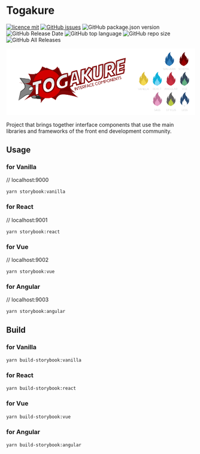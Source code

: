 # Togakure

[![licence mit](https://img.shields.io/badge/license-MIT-blue.svg?style=flat-square)](http://hemersonvianna.mit-license.org/)
[![GitHub issues](https://img.shields.io/github/issues/org-nekhemievich/togakure.svg)](https://github.com/org-nekhemievich/togakure/issues)
![GitHub package.json version](https://img.shields.io/github/package-json/v/org-nekhemievich/togakure.svg)
![GitHub Release Date](https://img.shields.io/github/release-date/org-nekhemievich/togakure.svg)
![GitHub top language](https://img.shields.io/github/languages/top/org-nekhemievich/togakure.svg)
![GitHub repo size](https://img.shields.io/github/repo-size/org-nekhemievich/togakure.svg)
![GitHub All Releases](https://img.shields.io/github/downloads/org-nekhemievich/togakure/total.svg)

![Togakure](./internals/images/cover.png)

Project that brings together interface components that use the main libraries and frameworks of the front end development community.

## Usage

### for Vanilla
// localhost:9000
```
yarn storybook:vanilla
```

### for React
// localhost:9001
```
yarn storybook:react
```

### for Vue
// localhost:9002
```
yarn storybook:vue
```

### for Angular
// localhost:9003
```
yarn storybook:angular
```

## Build

### for Vanilla
```
yarn build-storybook:vanilla
```

### for React
```
yarn build-storybook:react
```

### for Vue
```
yarn build-storybook:vue
```

### for Angular
```
yarn build-storybook:angular
```
